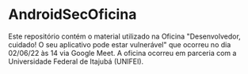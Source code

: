 # AndroidSecOficina

Este repositório contém o material utilizado na Oficina "Desenvolvedor, cuidado! O seu aplicativo pode estar vulnerável" que ocorreu no dia 02/06/22 às 14 via Google Meet. A oficina ocorreu em parceria com a Universidade Federal de Itajubá (UNIFEI).
